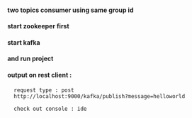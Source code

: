 
#### two topics consumer using same group id

#### start zookeeper first

#### start kafka

#### and run project


#### output on rest client : 

      request type : post
      http://localhost:9000/kafka/publish?message=helloworld 
      
      check out console : ide

